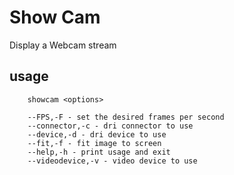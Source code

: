 # Show Cam

Display a Webcam stream

## usage
        showcam <options>

        --FPS,-F - set the desired frames per second
        --connector,-c - dri connector to use
        --device,-d - dri device to use
        --fit,-f - fit image to screen
        --help,-h - print usage and exit
        --videodevice,-v - video device to use

